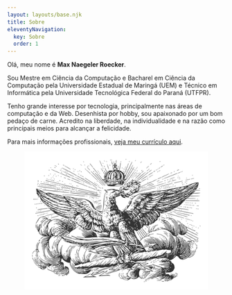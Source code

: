 ```yaml
---
layout: layouts/base.njk
title: Sobre
eleventyNavigation:
  key: Sobre
  order: 1
---
```


Olá, meu nome é **Max Naegeler Roecker**.

Sou Mestre em Ciência da Computação e Bacharel em Ciência da Computação pela
Universidade Estadual de Maringá (UEM) e Técnico em Informática pela
Universidade Tecnológica Federal do Paraná (UTFPR).

Tenho grande interesse por tecnologia, principalmente nas áreas de computação e
da Web. Desenhista por hobby, sou apaixonado por um bom pedaço de carne.
Acredito na liberdade, na individualidade e na razão como principais meios para
alcançar a felicidade.

Para mais informações profissionais, [veja meu currículo aqui](/cv).

<figure>
  <img
    src="/img/symbol-1.svg"
    alt="Águia Coroada"
    title="Si vis pacem, para bellum"
    decoding="async"
    loading="lazy"
  />
</figure>
